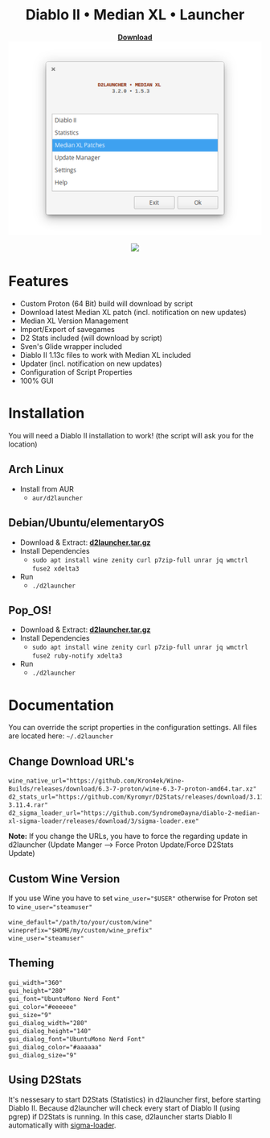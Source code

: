 <div align="center">
  <h1>Diablo II • Median XL • Launcher</h1>
  <div><a href="https://github.com/murkl/d2launcher/releases/latest"><b>Download</b></a></div>
  <div><img src="./screenshot.png" /></div>
  <p><img src="https://img.shields.io/badge/MAINTAINED-YES-green?style=for-the-badge" /></p>
</div>

# Features

- Custom Proton (64 Bit) build will download by script
- Download latest Median XL patch (incl. notification on new updates)
- Median XL Version Management
- Import/Export of savegames
- D2 Stats included (will download by script)
- Sven's Glide wrapper included
- Diablo II 1.13c files to work with Median XL included
- Updater (incl. notification on new updates)
- Configuration of Script Properties
- 100% GUI

# Installation

You will need a Diablo II installation to work! (the script will ask you for the location)

## Arch Linux

- Install from AUR
  - `aur/d2launcher`

## Debian/Ubuntu/elementaryOS

- Download & Extract: <a href="https://github.com/murkl/d2launcher/releases/latest"><b>d2launcher.tar.gz</b></a>
- Install Dependencies
  - `sudo apt install wine zenity curl p7zip-full unrar jq wmctrl fuse2 xdelta3`
- Run
  - `./d2launcher`

## Pop_OS!

- Download & Extract: <a href="https://github.com/murkl/d2launcher/releases/latest"><b>d2launcher.tar.gz</b></a>
- Install Dependencies
  - `sudo apt install wine zenity curl p7zip-full unrar jq wmctrl fuse2 ruby-notify xdelta3`
- Run
  - `./d2launcher`

# Documentation

You can override the script properties in the configuration settings. All files are located here: `~/.d2launcher`

## Change Download URL's

```
wine_native_url="https://github.com/Kron4ek/Wine-Builds/releases/download/6.3-7-proton/wine-6.3-7-proton-amd64.tar.xz"
d2_stats_url="https://github.com/Kyromyr/D2Stats/releases/download/3.11.4/D2Stats-3.11.4.rar"
d2_sigma_loader_url="https://github.com/SyndromeDayna/diablo-2-median-xl-sigma-loader/releases/download/3/sigma-loader.exe"
```

**Note:** If you change the URLs, you have to force the regarding update in d2launcher (Update Manger --> Force Proton Update/Force D2Stats Update)

## Custom Wine Version

If you use Wine you have to set `wine_user="$USER"` otherwise for Proton set to `wine_user="steamuser"`

```
wine_default="/path/to/your/custom/wine"
wineprefix="$HOME/my/custom/wine_prefix"
wine_user="steamuser"
```

## Theming

```
gui_width="360"
gui_height="280"
gui_font="UbuntuMono Nerd Font"
gui_color="#eeeeee"
gui_size="9"
gui_dialog_width="280"
gui_dialog_height="140"
gui_dialog_font="UbuntuMono Nerd Font"
gui_dialog_color="#aaaaaa"
gui_dialog_size="9"
```

## Using D2Stats

It's nessesary to start D2Stats (Statistics) in d2launcher first, before starting Diablo II. Because d2launcher will check every start of Diablo II (using pgrep) if D2Stats is running. In this case, d2launcher starts Diablo II automatically with [sigma-loader](https://github.com/SyndromeDayna/diablo-2-median-xl-sigma-loader).

